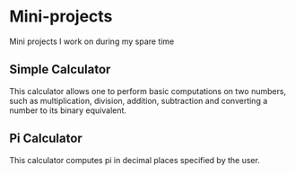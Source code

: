 # Mini-projects
Mini projects I work on during my spare time

Simple Calculator
------------------------------------------------------------------------
This calculator allows one to perform basic computations on two numbers, 
such as multiplication, division, addition, subtraction and converting a number
to its binary equivalent.

Pi Calculator
------------------------------------------------------------------------
This calculator computes pi in decimal places specified by the user.
